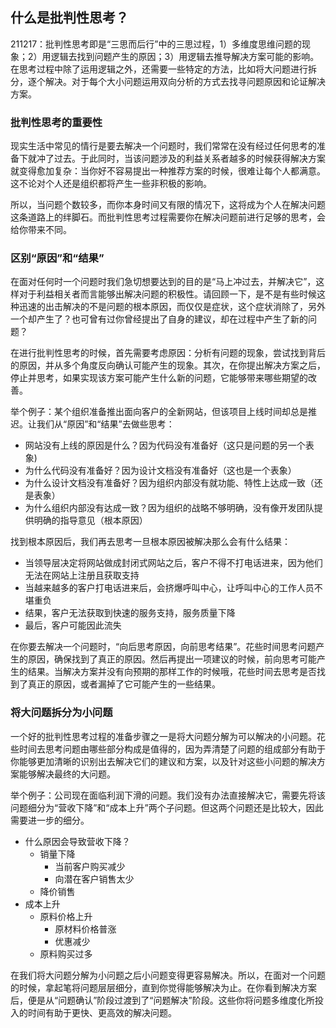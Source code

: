 ## 什么是批判性思考？

211217：批判性思考即是“三思而后行”中的三思过程，1）多维度思维问题的现象；2）用逻辑去找到问题产生的原因；3）用逻辑去推导解决方案可能的影响。在思考过程中除了运用逻辑之外，还需要一些特定的方法，比如将大问题进行拆分，逐个解决。对于每个大小问题运用双向分析的方式去找寻问题原因和论证解决方案。


### 批判性思考的重要性

现实生活中常见的情行是要去解决一个问题时，我们常常在没有经过任何思考的准备下就冲了过去。于此同时，当该问题涉及的利益关系者越多的时候获得解决方案就变得愈加复杂：当你好不容易提出一种推荐方案的时候，很难让每个人都满意。这不论对个人还是组织都将产生一些非积极的影响。

所以，当问题个数较多，而你本身时间又有限的情况下，这将成为个人在解决问题这条道路上的绊脚石。而批判性思考过程需要你在解决问题前进行足够的思考，会给你带来不同。


### 区别“原因”和“结果”

在面对任何时一个问题时我们急切想要达到的目的是“马上冲过去，并解决它”，这样对于利益相关者而言能够出解决问题的积极性。请回顾一下，是不是有些时候这种迅速的出击解决的不是问题的根本原因，而仅仅是症状，这个症状消除了，另外一个却产生了？也可曾有过你曾经提出了自身的建议，却在过程中产生了新的问题？

在进行批判性思考的时候，首先需要考虑原因：分析有问题的现象，尝试找到背后的原因，并从多个角度反向确认可能产生的现象。其次，在你提出解决方案之后，停止并思考，如果实现该方案可能产生什么新的问题，它能够带来哪些期望的改善。

举个例子：某个组织准备推出面向客户的全新网站，但该项目上线时间却总是推迟。让我们从“原因”和“结果”去做些思考：

- 网站没有上线的原因是什么？因为代码没有准备好（这只是问题的另一个表象)
- 为什么代码没有准备好？因为设计文档没有准备好（这也是一个表象）
- 为什么设计文档没有准备好？因为组织内部没有就功能、特性上达成一致（还是表象）
- 为什么组织内部没有达成一致？因为组织的战略不够明确，没有像开发团队提供明确的指导意见（根本原因）

找到根本原因后，我们再去思考一旦根本原因被解决那么会有什么结果：

- 当领导层决定将网站做成封闭式网站之后，客户不得不打电话进来，因为他们无法在网站上注册且获取支持
- 当越来越多的客户打电话进来后，会挤爆呼叫中心，让呼叫中心的工作人员不堪重负
- 结果，客户无法获取到快速的服务支持，服务质量下降
- 最后，客户可能因此流失

在你要去解决一个问题时，“向后思考原因，向前思考结果”。花些时间思考问题产生的原因，确保找到了真正的原因。然后再提出一项建议的时候，前向思考可能产生的结果。当解决方案并没有向预期的那样工作的时候哦，花些时间去思考是否找到了真正的原因，或者漏掉了它可能产生的一些结果。


### 将大问题拆分为小问题

一个好的批判性思考过程的准备步骤之一是将大问题分解为可以解决的小问题。花些时间去思考问题由哪些部分构成是值得的，因为弄清楚了问题的组成部分有助于你能够更加清晰的识别出去解决它们的建议和方案，以及针对这些小问题的解决方案能够解决最终的大问题。

举个例子：公司现在面临利润下滑的问题。我们没有办法直接解决它，需要先将该问题细分为“营收下降”和“成本上升”两个子问题。但这两个问题还是比较大，因此需要进一步的细分。

- 什么原因会导致营收下降？
  - 销量下降
    - 当前客户购买减少
    - 向潜在客户销售太少
  - 降价销售
- 成本上升
  - 原料价格上升
    - 原材料价格普涨
    - 优惠减少
  - 原料购买过多

在我们将大问题分解为小问题之后小问题变得更容易解决。所以，在面对一个问题的时候，拿起笔将问题层层细分，直到你觉得能够解决为止。在你看到解决方案后，便是从“问题确认”阶段过渡到了“问题解决”阶段。这些你将问题多维度化所投入的时间有助于更快、更高效的解决问题。
